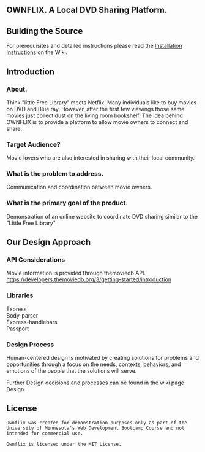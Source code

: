 ## OWNFLIX.  A Local DVD Sharing Platform.  

## Building the Source  

For prerequisites and detailed instructions please read the
[Installation Instructions](https://github.com/Soltis13/GroupProject2/wiki/Installation-Instructions)
on the Wiki.    



## Introduction    

### About.   
Think "little Free Library" meets Netflix.  Many individuals like to buy movies on DVD and Blue ray. However, after the first few viewings those same movies just collect dust on the living room bookshelf. The idea behind OWNFLIX is to provide a platform to allow movie owners to connect and share.   

### Target Audience?    
Movie lovers who are also interested in sharing with their local community.   

### What is the problem to address.   
Communication and coordination between movie owners.   

### What is the primary goal of the product.    
Demonstration of an online website to coordinate DVD sharing similar to the "Little Free Library"   



## Our Design Approach    

### API Considerations   
Movie information is provided through themoviedb API.  https://developers.themoviedb.org/3/getting-started/introduction   

### Libraries   
Express   
Body-parser   
Express-handlebars  
Passport


### Design Process   
Human-centered design is motivated by creating solutions for problems and opportunities through a focus on the needs, contexts, behaviors, and emotions of the people that the solutions will serve.   

Further Design decisions and processes can be found in the wiki page Design.   


## License   
	Ownflix was created for demonstration purposes only as part of the University of Minnesota's Web Development Bootcamp Course and not intended for commercial use.     

	Ownflix is licensed under the MIT License.   




